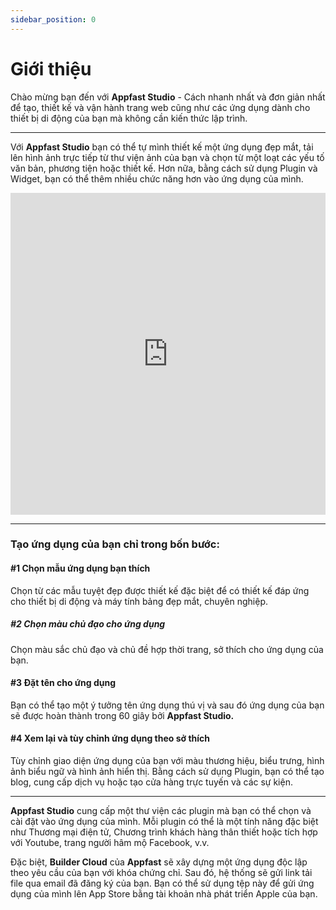 ```yaml
---
sidebar_position: 0
---
```


# Giới thiệu

Chào mừng bạn đến với **Appfast Studio** - Cách nhanh nhất và đơn giản nhất để tạo, thiết kế và vận hành trang web cũng như các ứng dụng dành cho thiết bị di động của bạn mà không cần kiến thức lập trình.

---

Với **Appfast Studio** bạn có thể tự mình thiết kế một ứng dụng đẹp mắt, tải lên hình ảnh trực tiếp từ thư viện ảnh của bạn và chọn từ một loạt các yếu tố văn bản, phương tiện hoặc thiết kế. Hơn nữa, bằng cách sử dụng Plugin và Widget, bạn có thể thêm nhiều chức năng hơn vào ứng dụng của mình.

<iframe width="100%" height="515" src="https://www.youtube.com/embed/rX7rRlyqkC0" title="YouTube video player" frameborder="0" allow="accelerometer; autoplay; clipboard-write; encrypted-media; gyroscope; picture-in-picture" allowfullscreen></iframe>

---
### Tạo ứng dụng của bạn chỉ trong bốn bước: ###

#### #1 Chọn mẫu ứng dụng bạn thích ####
Chọn từ các mẫu tuyệt đẹp được thiết kế đặc biệt để có thiết kế đáp ứng cho thiết bị di động và máy tính bảng đẹp mắt, chuyên nghiệp.

##### #2 Chọn màu chủ đạo cho ứng dụng #####
Chọn màu sắc chủ đạo và chủ đề hợp thời trang, sở thích cho ứng dụng của bạn.

#### #3 Đặt tên cho ứng dụng ####
Bạn có thể tạo một ý tưởng tên ứng dụng thú vị và sau đó ứng dụng của bạn sẽ được hoàn thành trong 60 giây bởi **Appfast Studio.**

#### #4 Xem lại và tùy chỉnh ứng dụng theo sở thích ####
Tùy chỉnh giao diện ứng dụng của bạn với màu thương hiệu, biểu trưng, hình ảnh biểu ngữ và hình ảnh hiển thị. Bằng cách sử dụng Plugin, bạn có thể tạo blog, cung cấp dịch vụ hoặc tạo cửa hàng trực tuyến và các sự kiện.

---
**Appfast Studio** cung cấp một thư viện các plugin mà bạn có thể chọn và cài đặt vào ứng dụng của mình. Mỗi plugin có thể là một tính năng đặc biệt như Thương mại điện tử, Chương trình khách hàng thân thiết hoặc tích hợp với Youtube, trang người hâm mộ Facebook, v.v.

Đặc biệt, **Builder Cloud** của **Appfast** sẽ xây dựng một ứng dụng độc lập theo yêu cầu của bạn với khóa chứng chỉ. Sau đó, hệ thống sẽ gửi link tải file qua email đã đăng ký của bạn. Bạn có thể sử dụng tệp này để gửi ứng dụng của mình lên App Store bằng tài khoản nhà phát triển Apple của bạn.
